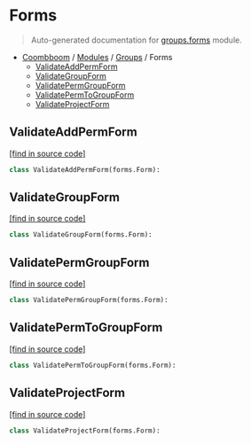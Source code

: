 # Forms

> Auto-generated documentation for [groups.forms](..\..\groups\forms.py) module.

- [Coombboom](..\README.md#coombboom-index) / [Modules](..\MODULES.md#coombboom-modules) / [Groups](index.md#groups) / Forms
    - [ValidateAddPermForm](#validateaddpermform)
    - [ValidateGroupForm](#validategroupform)
    - [ValidatePermGroupForm](#validatepermgroupform)
    - [ValidatePermToGroupForm](#validatepermtogroupform)
    - [ValidateProjectForm](#validateprojectform)

## ValidateAddPermForm

[[find in source code]](..\..\groups\forms.py#L18)

```python
class ValidateAddPermForm(forms.Form):
```

## ValidateGroupForm

[[find in source code]](..\..\groups\forms.py#L6)

```python
class ValidateGroupForm(forms.Form):
```

## ValidatePermGroupForm

[[find in source code]](..\..\groups\forms.py#L24)

```python
class ValidatePermGroupForm(forms.Form):
```

## ValidatePermToGroupForm

[[find in source code]](..\..\groups\forms.py#L30)

```python
class ValidatePermToGroupForm(forms.Form):
```

## ValidateProjectForm

[[find in source code]](..\..\groups\forms.py#L12)

```python
class ValidateProjectForm(forms.Form):
```

